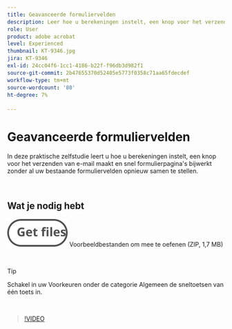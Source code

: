```yaml
---
title: Geavanceerde formuliervelden
description: Leer hoe u berekeningen instelt, een knop voor het verzenden van e-mail maakt en snel formulierpagina's bijwerkt zonder al uw bestaande formuliervelden opnieuw samen te stellen
role: User
product: adobe acrobat
level: Experienced
thumbnail: KT-9346.jpg
jira: KT-9346
exl-id: 24cc04f6-1cc1-4186-b22f-f96db3d982f1
source-git-commit: 2b47655370d52405e5773f0358c71aa65fdecdef
workflow-type: tm+mt
source-wordcount: '80'
ht-degree: 7%

---
```


# Geavanceerde formuliervelden

In deze praktische zelfstudie leert u hoe u berekeningen instelt, een knop voor het verzenden van e-mail maakt en snel formulierpagina&#39;s bijwerkt zonder al uw bestaande formuliervelden opnieuw samen te stellen.

<br>

## Wat je nodig hebt

[![Bestanden ophalen](../assets/Getfiles.svg)](../assets/ProjectEstimate.zip)
Voorbeeldbestanden om mee te oefenen (ZIP, 1,7 MB)

<br>

>[!TIP]
>
>Schakel in uw Voorkeuren onder de categorie Algemeen de sneltoetsen van één toets in.

<br>

>[!VIDEO](https://video.tv.adobe.com/v/340379?quality=12&learn=on&hidetitle=true)
